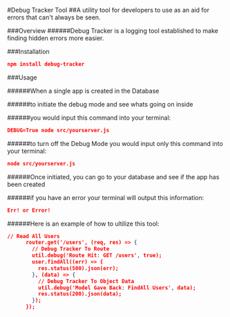 #Debug Tracker Tool
##A utility tool for developers to use as an aid for errors that can't always be seen.

###Overview
######Debug Tracker is a logging tool established to make finding hidden errors more easier.

###Installation

```json
npm install debug-tracker
```

###Usage

######When a single app is created in the Database

######to initiate the debug mode and see whats going on inside

######you would input this command into your terminal:

```json
DEBUG=True node src/yourserver.js
```
######to turn off the Debug Mode you would input only this command into your terminal:

```json
node src/yourserver.js
```

######Once initiated, you can go to your database and see if the app has been created


######if you have an error your terminal will output this information:

```json
Err! or Error!
```

######Here is an example of how to ultilize this tool:

```json
// Read All Users
      router.get('/users', (req, res) => {
        // Debug Tracker To Route
        util.debug('Route Hit: GET /users', true);
        user.findAll((err) => {
          res.status(500).json(err);
        }, (data) => {
          // Debug Tracker To Object Data
          util.debug('Model Gave Back: FindAll Users', data);
          res.status(200).json(data);
        });
      });
```
